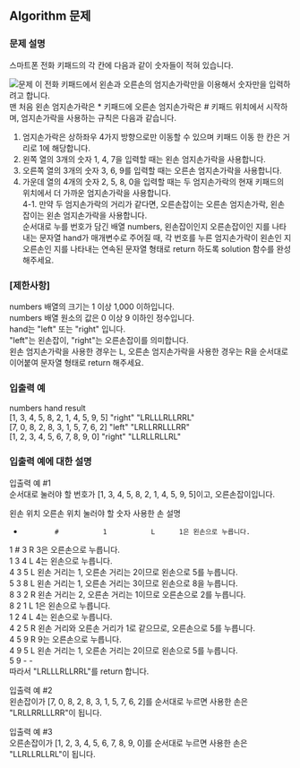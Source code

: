 ## Algorithm 문제      
     
### 문제 설명     
스마트폰 전화 키패드의 각 칸에 다음과 같이 숫자들이 적혀 있습니다.     

![문제](https://grepp-programmers.s3.ap-northeast-2.amazonaws.com/files/production/4b69a271-5f4a-4bf4-9ebf-6ebed5a02d8d/kakao_phone1.png)
이 전화 키패드에서 왼손과 오른손의 엄지손가락만을 이용해서 숫자만을 입력하려고 합니다.     
맨 처음 왼손 엄지손가락은 * 키패드에 오른손 엄지손가락은 # 키패드 위치에서 시작하며, 엄지손가락을 사용하는 규칙은 다음과 같습니다.     
     
1. 엄지손가락은 상하좌우 4가지 방향으로만 이동할 수 있으며 키패드 이동 한 칸은 거리로 1에 해당합니다.     
2. 왼쪽 열의 3개의 숫자 1, 4, 7을 입력할 때는 왼손 엄지손가락을 사용합니다.     
3. 오른쪽 열의 3개의 숫자 3, 6, 9를 입력할 때는 오른손 엄지손가락을 사용합니다.     
4. 가운데 열의 4개의 숫자 2, 5, 8, 0을 입력할 때는 두 엄지손가락의 현재 키패드의 위치에서 더 가까운 엄지손가락을 사용합니다.     
4-1. 만약 두 엄지손가락의 거리가 같다면, 오른손잡이는 오른손 엄지손가락, 왼손잡이는 왼손 엄지손가락을 사용합니다.     
순서대로 누를 번호가 담긴 배열 numbers, 왼손잡이인지 오른손잡이인 지를 나타내는 문자열 hand가 매개변수로 주어질 때, 각 번호를 누른 엄지손가락이 왼손인 지 오른손인 지를 나타내는 연속된 문자열 형태로 return 하도록 solution 함수를 완성해주세요.      

### [제한사항]     
numbers 배열의 크기는 1 이상 1,000 이하입니다.     
numbers 배열 원소의 값은 0 이상 9 이하인 정수입니다.     
hand는 "left" 또는 "right" 입니다.     
"left"는 왼손잡이, "right"는 오른손잡이를 의미합니다.     
왼손 엄지손가락을 사용한 경우는 L, 오른손 엄지손가락을 사용한 경우는 R을 순서대로 이어붙여 문자열 형태로 return 해주세요.     
     
### 입출력 예     
numbers	                           hand	    result     
[1, 3, 4, 5, 8, 2, 1, 4, 5, 9, 5]	"right"	 "LRLLLRLLRRL"     
[7, 0, 8, 2, 8, 3, 1, 5, 7, 6, 2]	"left"	 "LRLLRRLLLRR"     
[1, 2, 3, 4, 5, 6, 7, 8, 9, 0]	  "right"	 "LLRLLRLLRL"     
    
### 입출력 예에 대한 설명    
입출력 예 #1    
순서대로 눌러야 할 번호가 [1, 3, 4, 5, 8, 2, 1, 4, 5, 9, 5]이고, 오른손잡이입니다.    
      
왼손 위치	오른손 위치	눌러야 할 숫자	사용한 손	설명    
*	          #	          1	          L	     1은 왼손으로 누릅니다.    
1	          #	          3	          R	     3은 오른손으로 누릅니다.    
1	          3	          4	          L	     4는 왼손으로 누릅니다.    
4	          3	          5	          L	     왼손 거리는 1, 오른손 거리는 2이므로 왼손으로 5를 누릅니다.    
5	          3	          8	          L	     왼손 거리는 1, 오른손 거리는 3이므로 왼손으로 8을 누릅니다.    
8	          3	          2	          R	     왼손 거리는 2, 오른손 거리는 1이므로 오른손으로 2를 누릅니다.    
8	          2	          1	          L	     1은 왼손으로 누릅니다.    
1	          2	          4	          L	     4는 왼손으로 누릅니다.    
4	          2	          5	          R	     왼손 거리와 오른손 거리가 1로 같으므로, 오른손으로 5를 누릅니다.    
4	          5	          9	          R	     9는 오른손으로 누릅니다.    
4	          9	          5	          L	     왼손 거리는 1, 오른손 거리는 2이므로 왼손으로 5를 누릅니다.    
5	          9	          -	          -	    
따라서 "LRLLLRLLRRL"를 return 합니다.    
    
입출력 예 #2    
왼손잡이가 [7, 0, 8, 2, 8, 3, 1, 5, 7, 6, 2]를 순서대로 누르면 사용한 손은 "LRLLRRLLLRR"이 됩니다.    
    
입출력 예 #3    
오른손잡이가 [1, 2, 3, 4, 5, 6, 7, 8, 9, 0]를 순서대로 누르면 사용한 손은 "LLRLLRLLRL"이 됩니다.    

